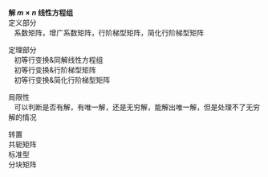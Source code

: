 **解 $m\times n$ 线性方程组**  
定义部分  
$\enspace$ 系数矩阵，增广系数矩阵，行阶梯型矩阵，简化行阶梯型矩阵  
  
定理部分  
$\enspace$ 初等行变换&同解线性方程组  
$\enspace$ 初等行变换&行阶梯型矩阵  
$\enspace$ 初等行变换&简化行阶梯型矩阵  
  
局限性  
$\enspace$ 可以判断是否有解，有唯一解，还是无穷解，能解出唯一解，但是处理不了无穷解的情况  
  
转置  
共轭矩阵  
标准型  
分块矩阵  

